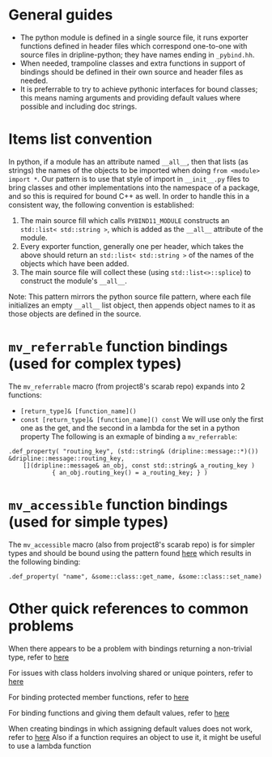 # General guides
- The python module is defined in a single source file, it runs exporter functions defined in header files which correspond one-to-one with source files in dripline-python; they have names ending in `_pybind.hh`.
- When needed, trampoline classes and extra functions in support of bindings should be defined in their own source and header files as needed.
- It is preferrable to try to achieve pythonic interfaces for bound classes; this means naming arguments and providing default values where possible and including doc strings.

# Items list convention
In python, if a module has an attribute named `__all__`, then that lists (as strings) the names of the objects to be imported when doing `from <module> import *`.
Our pattern is to use that style of import in `__init__.py` files to bring classes and other implementations into the namespace of a package, and so this is required for bound C++ as well.
In order to handle this in a consistent way, the following convention is established:
1. The main source fill which calls `PYBIND11_MODULE` constructs an `std::list< std::string >`, which is added as the `__all__` attribute of the module.
2. Every exporter function, generally one per header, which takes the above should return an `std::list< std::string >` of the names of the objects which have been added.
3. The main source file will collect these (using `std::list<>::splice`) to construct the module's `__all__`.

Note: This pattern mirrors the python source file pattern, where each file initializes an empty `__all__` list object, then appends object names to it as those objects are defined in the source.


# `mv_referrable` function bindings (used for complex types)
The `mv_referrable` macro (from project8's scarab repo) expands into 2 functions:
- `[return_type]& [function_name]()`
- `const [return_type]& [function_name]() const`
We will use only the first one as the get, and the second in a lambda for the set in a python property
The following is an exmaple of binding a `mv_referrable`:

```
.def_property( "routing_key", (std::string& (dripline::message::*)()) &dripline::message::routing_key,
    [](dripline::message& an_obj, const std::string& a_routing_key )
            { an_obj.routing_key() = a_routing_key; } )
```

# `mv_accessible` function bindings (used for simple types)
The `mv_accessible` macro (also from project8's scarab repo) is for simpler types and should be bound using the pattern found [here](https://pybind11.readthedocs.io/en/master/classes.html#instance-and-static-fields)
which results in the following binding:

```
.def_property( "name", &some::class::get_name, &some::class::set_name)
```

# Other quick references to common problems

When there appears to be a problem with bindings returning a non-trivial type, refer to [here](https://pybind11.readthedocs.io/en/stable/advanced/functions.html?highlight=policy#return-value-policies)

For issues with class holders involving shared or unique pointers, refer to [here](https://pybind11.readthedocs.io/en/stable/advanced/smart_ptrs.html?highlight=shared#smart-pointers)

For binding protected member functions, refer to [here](https://pybind11.readthedocs.io/en/stable/advanced/classes.html#binding-protected-member-functions)

For binding functions and giving them default values, refer to [here](https://pybind11.readthedocs.io/en/stable/advanced/functions.html#default-arguments-revisited)

When creating bindings in which assigning default values does not work, refer to [here](https://pybind11.readthedocs.io/en/stable/classes.html#binding-lambda-functions)
Also if a function requires an object to use it, it might be useful to use a lambda function

